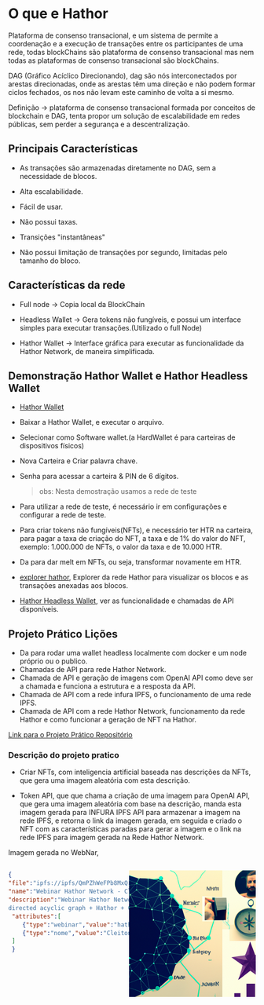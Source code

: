 # O que e Hathor

Plataforma de consenso transacional, e um sistema de permite a coordenação e a execução de transações entre os participantes de uma rede, todas blockChains são plataforma de consenso transacional mas nem todas as plataformas de consenso transacional são blockChains.

DAG (Gráfico Acíclico Direcionando), dag são nós interconectados por arestas direcionadas, onde as arestas têm uma direção e não podem formar ciclos fechados, os nos não levam este caminho de volta a si mesmo.

Definição -> plataforma de consenso transacional formada por conceitos de blockchain e DAG, tenta propor um solução de escalabilidade em redes públicas, sem perder a segurança e a descentralização.

## Principais Características

- As transações são armazenadas diretamente no DAG, sem a necessidade de blocos.

- Alta escalabilidade.

- Fácil de usar.

- Não possui taxas.

- Transições "instantâneas"

- Não possui limitação de transações por segundo, limitadas pelo tamanho do bloco.

## Características da rede

- Full node -> Copia local da BlockChain

- Headless Wallet -> Gera tokens não fungíveis, e possui um interface simples para executar transações.(Utilizado o full Node)

- Hathor Wallet -> Interface gráfica para executar as funcionalidade da Hathor Network, de maneira simplificada.

## Demonstração Hathor Wallet e Hathor Headless Wallet

- [Hathor Wallet](https://hathor.network/)

- Baixar a Hathor Wallet, e executar o arquivo.
- Selecionar como Software wallet.(a HardWallet é para carteiras de dispositivos físicos)
- Nova Carteira e Criar palavra chave.
- Senha para acessar a carteira & PIN de 6 dígitos.

  > obs: Nesta demostração usamos a rede de teste

- Para utilizar a rede de teste, é necessário ir em configurações e configurar a rede de teste.

- Para criar tokens não fungíveis(NFTs), e necessário ter HTR na carteira, para pagar a taxa de criação do NFT, a taxa e de 1% do valor do NFT, exemplo: 1.000.000 de NFTs, o valor da taxa e de 10.000 HTR.

- Da para dar melt em NFTs, ou seja, transformar novamente em HTR.

- [explorer hathor](https://explorer.hathor.network/), Explorer da rede Hathor para visualizar os blocos e as transações anexadas aos blocos.

- [Hathor Headless Wallet](https://wallet-headless.docs.hathor.network/), ver as funcionalidade e chamadas de API disponíveis.

## Projeto Prático Lições

- Da para rodar uma wallet headless localmente com docker e um node próprio ou o publico.
- Chamadas de API para rede Hathor Network.
- Chamada de API e geração de imagens com OpenAI API como deve ser a chamada e funciona a estrutura e a resposta da API.
- Chamada de API com a rede infura IPFS, o funcionamento de uma rede IPFS.
- Chamada de API com a rede Hathor Network, funcionamento da rede Hathor e como funcionar a geração de NFT na Hathor.

[Link para o Projeto Prático Repositório](https://github.com/gabrielmissio/webinar-hathor-network)

### Descrição do projeto pratico

- Criar NFTs, com inteligencia artificial baseada nas descrições da NFTs, que gera uma imagem aleatória com esta descrição.

- Token API, que que chama a criação de uma imagem para OpenAI API, que gera uma imagem aleatória com base na descrição, manda esta imagem gerada para INFURA IPFS API para armazenar a imagem na rede IPFS, e retorna o link da imagem gerada, em seguida e criado o NFT com as características paradas para gerar a imagem e o link na rede IPFS para imagem gerada na Rede Hathor Network.

Imagem gerada no WebNar,
<div style="display: flex; ">


```json
{
"file":"ipfs://ipfs/QmPZhWeFPb8MxQrovn2CiV8fooZCpWwLxBauYciL9hxySN",
"name":"Webinar Hathor Network - Cleiton",
"description":"Webinar Hathor Network. Blockchain + 
directed acyclic graph + Hathor + Compass + POV + point of view",
 "attributes":[
    {"type":"webinar","value":"hathor network"},
    {"type":"nome","value":"Cleiton"}
 ]
 }
```

![NFT do projeto Gerado](hathor.png)
</div>


